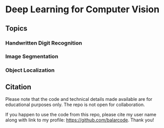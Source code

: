 # Deep Learning for Computer Vision

## Topics

### Handwritten Digit Recognition

### Image Segmentation

### Object Localization

## Citation

Please note that the code and technical details made available are for educational purposes only. The repo is not open for collaboration.

If you happen to use the code from this repo, please cite my user name along with link to my profile: https://github.com/balarcode. Thank you!
